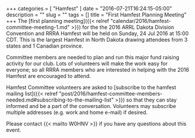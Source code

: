 +++
categories = [ "Hamfest" ]
date = "2016-07-21T16:24:15-05:00"
description = ""
slug = ""
tags = []
title = "First Hamfest Planning Meeting"
+++
The [first planning meeting]({{< relref "calendar/2016/hamfest-committee-meeting-1.md" >}}) for the the 2016 ARRL Dakota Division Convention
and RRRA Hamfest will be held on Sunday, 24 Jul 2016 at 15:00 CDT.
This is the largest Hamfest in North Dakota drawing attendees from
3 states and 1 Canadian province.

Committee members are needed to
plan and run this major fund raising activity for our club. Lots of
volunteers will make the work easy for everyone; so all RRRA members who
are interested in helping with the 2016 Hamfest are encouraged to
attend.
<!--more-->
Hamfest Committee volunteers are asked to [subscribe to the hamfest
mailing list]({{< relref "post/2016/hamfest-committee-members-needed.md#subscribing-to-the-mailing-list" >}})
so that they can stay informed and be a part of the
conversation. Volunteers may subscribe multiple addresses
(e.g. work and home e-mail) if desired.

Please contact {{< mailto W0HNV >}} if you have any questions about this
event.
